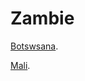 # Zambie

[Botswsana](https://github.com/Youssef-NAIM/labyrinthe/blob/main/botswana.md).

[Mali](https://github.com/Youssef-NAIM/labyrinthe/blob/main/Mali.md).
